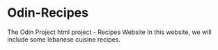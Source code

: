 # Odin-Recipes
The Odin Project html project - Recipes Website
In this website, we will include some lebanese cuisine recipes.